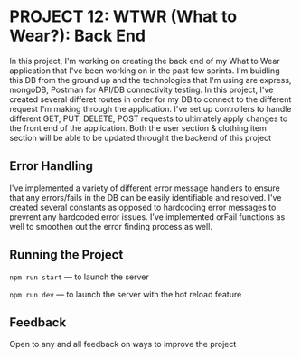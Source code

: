 # PROJECT 12: WTWR (What to Wear?): Back End

In this project, I'm working on creating the back end of my What to Wear application that I've been working on in the past few sprints. I'm buidling this DB from the ground up and the technologies that I'm using are express, mongoDB, Postman for API/DB connectivity testing. In this project, I've created several differet routes in order for my DB to connect to the different request I'm making through the application. I've set up controllers to handle different GET, PUT, DELETE, POST requests to ultimately apply changes to the front end of the application. Both the user section & clothing item section will be able to be updated throught the backend of this project

## Error Handling

I've implemented a variety of different error message handlers to ensure that any errors/fails in the DB can be easily identifiable and resolved. I've created several constants as opposed to hardcoding error messages to prevrent any hardcoded error issues. I've implemented orFail functions as well to smoothen out the error finding process as well.

## Running the Project

`npm run start` — to launch the server

`npm run dev` — to launch the server with the hot reload feature

## Feedback

Open to any and all feedback on ways to improve the project
